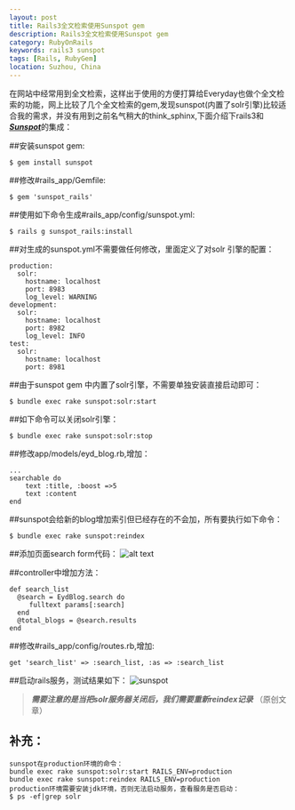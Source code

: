 ```yaml
---
layout: post
title: Rails3全文检索使用Sunspot gem
description: Rails3全文检索使用Sunspot gem
category: RubyOnRails
keywords: rails3 sunspot
tags: [Rails, RubyGem]
location: Suzhou, China
---
```

在网站中经常用到全文检索，这样出于使用的方便打算给Everyday也做个全文检索的功能，网上比较了几个全文检索的gem,发现sunspot(内置了solr引擎)比较适合我的需求，并没有用到之前名气稍大的think_sphinx,下面介绍下rails3和[***Sunspot***][1]的集成：

##安装sunspot gem:

	$ gem install sunspot

##修改#rails_app/Gemfile:

	$ gem 'sunspot_rails'

##使用如下命令生成#rails_app/config/sunspot.yml:

	$ rails g sunspot_rails:install

##对生成的sunspot.yml不需要做任何修改，里面定义了对solr 引擎的配置：

	production:
	  solr:
		hostname: localhost
		port: 8983
		log_level: WARNING
	development:
	  solr:
		hostname: localhost
		port: 8982
		log_level: INFO
	test:
	  solr:
		hostname: localhost
		port: 8981
##由于sunspot gem 中内置了solr引擎，不需要单独安装直接启动即可：

	$ bundle exec rake sunspot:solr:start

##如下命令可以关闭solr引擎：

	$ bundle exec rake sunspot:solr:stop

##修改app/models/eyd_blog.rb,增加：

	...
	searchable do
		text :title, :boost =>5
		text :content
	end

##sunspot会给新的blog增加索引但已经存在的不会加，所有要执行如下命令：

	$ bundle exec rake sunspot:reindex

##添加页面search form代码：
![alt text][2]

##controller中增加方法：

	def search_list
	  @search = EydBlog.search do
		 fulltext params[:search]
	  end
	  @total_blogs = @search.results
	end

##修改#rails_app/config/routes.rb,增加:

	get 'search_list' => :search_list, :as => :search_list

##启动rails服务，测试结果如下：
![sunspot][3]

> ***需要注意的是当把solr服务器关闭后，我们需要重新reindex记录*** （原创文章）

## 补充：

	sunspot在production环境的命令：
	bundle exec rake sunspot:solr:start RAILS_ENV=production
	bundle exec rake sunspot:reindex RAILS_ENV=production
	production环境需要安装jdk环境，否则无法启动服务，查看服务是否启动：
	$ ps -ef|grep solr

  [1]: http://outoftime.github.com/sunspot/ "sunspot"
  [2]: http://cms.everyday-cn.com/system/pictures/973/large__search.png?1320390727 "search code"
  [3]: http://cms.everyday-cn.com/system/pictures/974/large_result_list.png?1320391117 "search_results"
